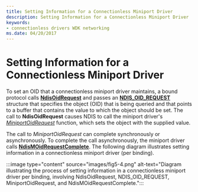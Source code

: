 ```yaml
---
title: Setting Information for a Connectionless Miniport Driver
description: Setting Information for a Connectionless Miniport Driver
keywords:
- connectionless drivers WDK networking
ms.date: 04/20/2017
---
```


# Setting Information for a Connectionless Miniport Driver





To set an OID that a connectionless miniport driver maintains, a bound protocol calls [**NdisOidRequest**](/windows-hardware/drivers/ddi/ndis/nf-ndis-ndisoidrequest) and passes an [**NDIS\_OID\_REQUEST**](/windows-hardware/drivers/ddi/oidrequest/ns-oidrequest-ndis_oid_request) structure that specifies the object (OID) that is being queried and that points to a buffer that contains the value to which the object should be set. The call to **NdisOidRequest** causes NDIS to call the miniport driver's [*MiniportOidRequest*](/windows-hardware/drivers/ddi/ndis/nc-ndis-miniport_oid_request) function, which sets the object with the supplied value.

The call to *MiniportOidRequest* can complete synchronously or asynchronously. To complete the call asynchronously, the miniport driver calls [**NdisMOidRequestComplete**](/windows-hardware/drivers/ddi/ndis/nf-ndis-ndismoidrequestcomplete). The following diagram illustrates setting information in a connectionless miniport driver (per binding).

:::image type="content" source="images/fig5-4.png" alt-text="Diagram illustrating the process of setting information in a connectionless miniport driver per binding, involving NdisOidRequest, NDIS_OID_REQUEST, MiniportOidRequest, and NdisMOidRequestComplete.":::

 

